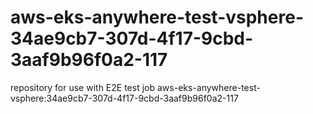 # aws-eks-anywhere-test-vsphere-34ae9cb7-307d-4f17-9cbd-3aaf9b96f0a2-117
repository for use with E2E test job aws-eks-anywhere-test-vsphere:34ae9cb7-307d-4f17-9cbd-3aaf9b96f0a2-117
